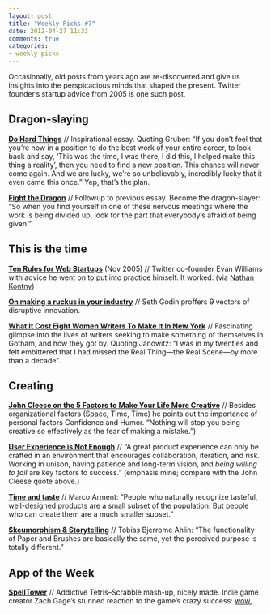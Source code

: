 ```yaml
---
layout: post
title: "Weekly Picks #7"
date: 2012-04-27 11:33
comments: true
categories: 
- weekly-picks
---
```

Occasionally, old posts from years ago are re-discovered and give us insights into the perspicacious minds that shaped the present. Twitter founder’s startup advice from 2005 is one such post.

Dragon-slaying
-------
**[Do Hard Things](http://sealedabstract.com/rants/do-hard-things/)** // Inspirational essay. Quoting Gruber: “If you don’t feel that you’re now in a position to do the best work of your entire career, to look back and say, ‘This was the time, I was there, I did this, I helped make this thing a reality’, then you need to find a new position. This chance will never come again. And we are lucky, we’re so unbelievably, incredibly lucky that it even came this once.” Yep, that’s the plan.

**[Fight the Dragon](http://yieldthought.com/post/21378477979/fight-the-dragon)** // Followup to previous essay. Become the dragon-slayer: “So when you find yourself in one of these nervous meetings where the work is being divided up, look for the part that everybody’s afraid of being given.”

This is the time
-------
**[Ten Rules for Web Startups](http://evhead.com/2005/11/ten-rules-for-web-startups.asp)** (Nov 2005) // Twitter co-founder Evan Williams with advice he went on to put into practice himself. It worked. (via [Nathan Kontny](http://ninjasandrobots.com/10-rules-for-startups))

**[On making a ruckus in your industry](http://sethgodin.typepad.com/seths_blog/2012/04/on-making-a-ruckus-in-your-industry.html)** // Seth Godin proffers 9 vectors of disruptive innovation.

**[What It Cost Eight Women Writers To Make It In New York](http://www.theawl.com/2012/04/women-writers-new-york)** // Fascinating glimpse into the lives of writers seeking to make something of themselves in Gotham, and how they got by. Quoting Janowitz: “I was in my twenties and felt embittered that I had missed the Real Thing—the Real Scene—by more than a decade”.

Creating
---------
**[John Cleese on the 5 Factors to Make Your Life More Creative](http://www.brainpickings.org/index.php/2012/04/12/john-cleese-on-creativity-1991/)** // Besides organizational factors (Space, Time, Time) he points out the importance of personal factors Confidence and Humor. “Nothing will stop you being creative so effectively as the fear of making a mistake.”)

**[User Experience is Not Enough](http://whitneyhess.com/blog/2012/04/21/user-experience-is-not-enough/)** // “A great product experience can only be crafted in an environment that encourages collaboration, iteration, and risk. Working in unison, having patience and long-term vision, and *being willing to fail* are key factors to success.” (emphasis mine; compare with the John Cleese quote above.)

**[Time and taste](http://www.marco.org/2012/04/20/time-and-taste)** // Marco Arment: “People who naturally recognize tasteful, well-designed products are a small subset of the population. But people who can create them are a much smaller subset.”

**[Skeumorphism & Storytelling](http://tobiasahlin.com/blog/skeumorphism-and-storytelling/)** // Tobias Bjerrome Ahlin: “The functionality of Paper and Brushes are basically the same, yet the perceived purpose is totally different.”

App of the Week
------
**[SpellTower](http://itunes.apple.com/us/app/spelltower/id476500832?mt=8)** // Addictive Tetris–Scrabble mash-up, nicely made. Indie game creator Zach Gage’s stunned reaction to the game’s crazy success: [wow.](http://spelltower.com/letterToEveryone.html)